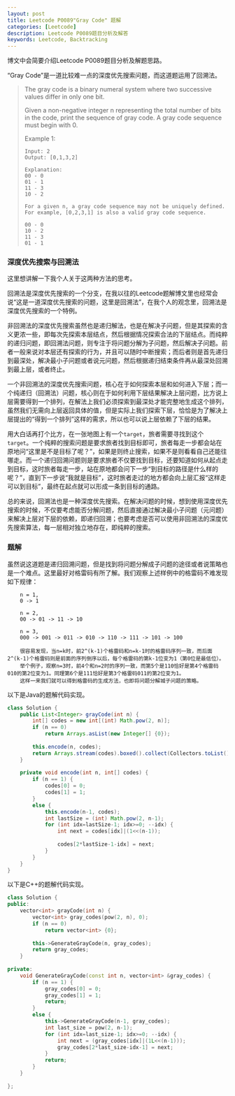 ```yaml
---
layout: post
title: Leetcode P0089"Gray Code" 题解
categories: [Leetcode]
description: Leetcode P0089题目分析及解答
keywords: Leetcode, Backtracking
---
```


博文中会简要介绍Leetcode P0089题目分析及解题思路。

“Gray Code”是一道比较难一点的深度优先搜索问题，而这道题运用了回溯法。

> The gray code is a binary numeral system where two successive values differ in only one bit.
> 
> Given a non-negative integer n representing the total number of bits in the code, print the sequence of gray code. A gray code sequence must begin with 0.
> 
> Example 1:
> ```
> Input: 2
> Output: [0,1,3,2]
> 
> Explanation:
> 00 - 0
> 01 - 1
> 11 - 3
> 10 - 2
> 
> For a given n, a gray code sequence may not be uniquely defined.
> For example, [0,2,3,1] is also a valid gray code sequence.
> 
> 00 - 0
> 10 - 2
> 11 - 3
> 01 - 1
> ```

### 深度优先搜索与回溯法

这里想讲解一下我个人关于这两种方法的思考。

回溯法是深度优先搜索的一个分支，在我以往的Leetcode题解博文里也经常会说“这是一道深度优先搜索的问题，这里是回溯法”，在我个人的观念里，回溯法是深度优先搜索的一个特例。

非回溯法的深度优先搜索虽然也是递归解法，也是在解决子问题，但是其探索的含义更浓一些，即每次先探索本层结点，然后根据情况探索合法的下层结点。而纯粹的递归问题，即回溯法问题，则专注于将问题分解为子问题，然后解决子问题。前者一般来说对本层还有探索的行为，并且可以随时中断搜索；而后者则是首先递归到最深处，解决最小子问题或者说元问题，然后根据递归结束条件再从最深处回溯到最上层，或者终止。

一个非回溯法的深度优先搜索问题，核心在于如何探索本层和如何进入下层；而一个纯递归（回溯法）问题，核心则在于如何利用下层结果解决上层问题，比方说上层需要得到一个排列，在解法上我们必须探索到最深处才能完整地生成这个排列，虽然我们无需向上层返回具体的值，但是实际上我们探索下层，恰恰是为了解决上层提出的“得到一个排列”这样的需求，所以也可以说上层依赖了下层的结果。

用大白话再打个比方，在一张地图上有一个`target`，旅者需要寻找到这个`target`。一个纯粹的搜索问题是要求旅者找到目标即可，旅者每走一步都会站在原地问“这里是不是目标了呢？”，如果是则终止搜索，如果不是则看看自己还能往哪走。而一个递归回溯问题则是要求旅者不仅要找到目标，还要知道如何从起点走到目标，这时旅者每走一步，站在原地都会问下一步“到目标的路径是什么样的呢？”，直到下一步说“我就是目标”，这时旅者走过的地方都会向上层汇报“这样走可以到目标”，最终在起点就可以形成一条到目标的通路。

总的来说，回溯法也是一种深度优先搜索。在解决问题的时候，想到使用深度优先搜索的时候，不仅要考虑能否分解问题，然后直接通过解决最小子问题（元问题）来解决上层对下层的依赖，即递归回溯；也要考虑是否可以使用非回溯法的深度优先搜索算法，每一层相对独立地存在，即纯粹的搜索。

### 题解

虽然说这道题是递归回溯问题，但是找到将问题分解成子问题的途径或者说策略也是一个难点。这里最好对格雷码有所了解。我们观察上述样例中的格雷码不难发现如下规律：

```
    n = 1,
    0 -> 1

    n = 2,
    00 -> 01 -> 11 -> 10

    n = 3,
    000 -> 001 -> 011 -> 010 -> 110 -> 111 -> 101 -> 100

    很容易发现，当n=k时，前2^(k-1)个格雷码和n=k-1时的格雷码序列一致，而后面2^(k-1)个格雷码则是前面的序列倒序以后，每个格雷码的第k-1位变为1（第0位是最低位）。  
    举个例子，观察n=3时，前4个和n=2时的序列一致，而第5个是110恰好是第4个格雷码010的第2位变为1。同理第6个是111恰好是第3个格雷码011的第2位变为1。
    这样一来我们就可以得到格雷码的生成方法，也即将问题分解城子问题的策略。
```

以下是Java的题解代码实现。
```java
class Solution {
    public List<Integer> grayCode(int n) {
        int[] codes = new int[(int) Math.pow(2, n)];
        if (n == 0)
            return Arrays.asList(new Integer[] {0});
        
        this.encode(n, codes);
        return Arrays.stream(codes).boxed().collect(Collectors.toList());
    }
    
    private void encode(int n, int[] codes) {
        if (n == 1) {
            codes[0] = 0;
            codes[1] = 1;
        }
        else {
            this.encode(n-1, codes);
            int lastSize = (int) Math.pow(2, n-1);
            for (int idx=lastSize-1; idx>=0; --idx) {
                int next = codes[idx]|(1<<(n-1));
                
                codes[2*lastSize-1-idx] = next;
            }
        }
    }
}
```

以下是C++的题解代码实现。
```cpp
class Solution {
public:
    vector<int> grayCode(int n) {
        vector<int> gray_codes(pow(2, n), 0);
        if (n == 0)
            return vector<int> {0};
        
        this->GenerateGrayCode(n, gray_codes);
        return gray_codes;
    }
    
private:
    void GenerateGrayCode(const int n, vector<int> &gray_codes) {
        if (n == 1) {
            gray_codes[0] = 0;
            gray_codes[1] = 1;
            return;
        }
        else {
            this->GenerateGrayCode(n-1, gray_codes);
            int last_size = pow(2, n-1);
            for (int idx=last_size-1; idx>=0; --idx) {
                int next = (gray_codes[idx]|(1L<<(n-1)));
                gray_codes[2*last_size-idx-1] = next;
            }
            return;
        }
    }
    
};
```